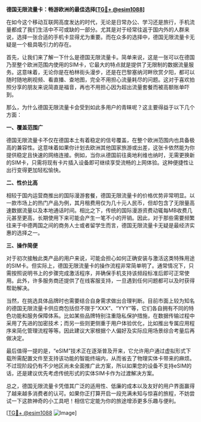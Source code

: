 **德国无限流量卡：畅游欧洲的最佳选择[[TG💪+ @esim1088](https://t.me/s/esim1088)]**

在如今这个移动互联网高度发达的时代，无论是日常办公、学习还是旅行，手机流量都成了我们生活中不可或缺的一部分。尤其是对于经常往返于国内外的人群来说，选择一张合适的手机卡显得尤为重要。而在众多的选择中，德国无限流量卡无疑是一个极具吸引力的存在。

首先，让我们来了解一下什么是德国无限流量卡。简单来说，这是一张可以在德国乃至整个欧洲范围内使用的SIM卡，它最大的特点就是提供了无限制的数据流量服务。这意味着，无论你是在柏林街头漫步，还是在巴黎塞纳河畔欣赏夕阳，都可以随时随地刷视频、看直播、查地图，完全不用担心流量耗尽的问题。这对于喜欢拍照分享的朋友来说简直是福音，再也不用担心因为超出流量套餐而被高额账单吓到。

那么，为什么德国无限流量卡会受到如此多用户的青睐呢？这主要得益于以下几个方面：

**一、覆盖范围广**

德国无限流量卡不仅在德国本土有着稳定的信号覆盖，在整个欧洲范围内也具备极高的兼容性。这意味着如果你计划去欧洲其他国家旅游或出差，这张卡依然能为你提供稳定且快速的网络连接。例如，当你从德国前往奥地利维也纳时，无需更换新的SIM卡，只需将现有卡片插入设备即可继续享受流畅的上网体验。这种便捷性让出行变得更加轻松愉快。

**二、性价比高**

相较于国内运营商推出的国际漫游套餐，德国无限流量卡的价格优势非常明显。以一款市场上的热门产品为例，其月租费用仅为几十元人民币，但却包含了无限量高速数据流量以及本地通话时间。相比之下，传统的国际漫游资费动辄每MB收费几元甚至更高，长期使用下来可能会产生一笔不小的开销。因此，对于那些需要频繁往来于中德两国之间的商务人士或者留学生而言，德国无限流量卡无疑是最经济实惠的选择之一。

**三、操作简便**

对于初次接触此类产品的用户来说，可能会担心如何正确安装与激活这类特殊用途的SIM卡。但实际上，德国无限流量卡的操作流程非常简单明了。通常情况下，只需按照说明书上的步骤完成激活程序，并确保手机支持该频段标准后即可正常使用。此外，许多服务商还提供了在线客服支持，一旦遇到任何问题都可以及时获得帮助解决。

当然，在挑选具体品牌时也需要结合自身需求做出合理判断。目前市面上较为知名的德国无限流量卡供应商包括但不限于“XXX”、“YYY”等，它们各自拥有不同的特色功能和服务保障体系。比如某些品牌特别注重隐私保护措施，在数据传输过程中采用了先进的加密技术；而另一些则更侧重于用户体验优化，比如推出专属应用程序来简化管理流程等等。因此建议大家根据个人偏好及实际应用场景综合考量后再做决定。

最后值得一提的是，“eSIM”技术正在逐渐普及开来，它允许用户通过虚拟形式下载所需配置文件至支持该功能的智能终端内，从而省去了物理实体卡带来的麻烦。不过现阶段仍有不少地区尚未全面推广此方案，所以如果您的设备不支持eSIM的话，还是建议优先考虑传统形式的实体SIM卡作为过渡解决方案。

总之，德国无限流量卡凭借其广泛的适用性、低廉的成本以及友好的用户界面赢得了越来越多消费者的认可。如果你正打算开启一段充满未知与惊喜的旅程，不妨尝试一下这款神奇的小工具吧！相信它定能为你的旅途增添更多乐趣与便利。

[[TG💪+ @esim1088](https://t.me/s/esim1088) ![Image](https://i.postimg.cc/4NQfJmqS/Snipaste-2025-05-13-00-14-12.png)]